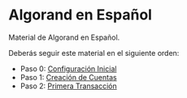 # Algorand en Español
Material de Algorand en Español.

Deberás seguir este material en el siguiente orden:
- Paso 0: [Configuración Inicial](https://github.com/raldecop/AlgorandEsp/tree/main/Configuracion)
- Paso 1: [Creación de Cuentas](https://github.com/raldecop/AlgorandEsp/tree/main/Cuentas)
- Paso 2: [Primera Transacción]()

